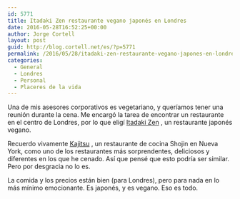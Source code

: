 ```yaml
---
id: 5771
title: Itadaki Zen restaurante vegano japonés en Londres
date: 2016-05-28T16:52:25+00:00
author: Jorge Cortell
layout: post
guid: http://blog.cortell.net/es/?p=5771
permalink: /2016/05/28/itadaki-zen-restaurante-vegano-japones-en-londres/
categories:
  - General
  - Londres
  - Personal
  - Placeres de la vida
---
```

Una de mis asesores corporativos es vegetariano, y queríamos tener una reunión durante la cena. Me encargó la tarea de encontrar un restaurante en el centro de Londres, por lo que eligí  [Itadaki Zen](http://www.itadakizen-uk.com/) , un restaurante japonés vegano.

Recuerdo vivamente  [Kajitsu](http://www.kajitsunyc.com/) , un restaurante de cocina Shojin en Nueva York, como uno de los restaurantes más sorprendentes, deliciosos y diferentes en los que he cenado. Así que pensé que esto podría ser similar. Pero por desgracia no lo es.

La comida y los precios están bien (para Londres), pero para nada en lo más mínimo emocionante. Es japonés, y es vegano. Eso es todo.